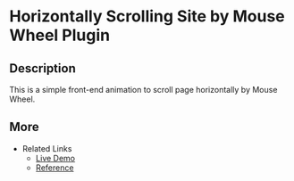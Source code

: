# Horizontally Scrolling Site by Mouse Wheel Plugin

## Description
This is a simple front-end animation to scroll page horizontally by Mouse Wheel.

## More 
* Related Links
    + [Live Demo](http://remo.site/horizontalScroll/)
    + [Reference](https://github.com/brandonaaron/mousewheel-data-collector)